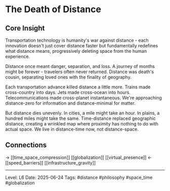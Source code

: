 # The Death of Distance

## Core Insight
Transportation technology is humanity's war against distance - each innovation doesn't just cover distance faster but fundamentally redefines what distance means, progressively deleting space from the human experience.

Distance once meant danger, separation, and loss. A journey of months might be forever - travelers often never returned. Distance was death's cousin, separating loved ones with the finality of geography.

Each transportation advance killed distance a little more. Trains made cross-country into days. Jets made cross-ocean into hours. Telecommunications made cross-planet instantaneous. We're approaching distance-zero for information and distance-minimal for matter.

But distance dies unevenly. In cities, a mile might take an hour. In plains, a hundred miles might take the same. Time-distance replaced geographic distance, creating a wrinkled map where proximity has nothing to do with actual space. We live in distance-time now, not distance-space.

## Connections
→ [[time_space_compression]] [[globalization]] [[virtual_presence]]
← [[speed_barriers]] [[infrastructure_gravity]]

---
Level: L6
Date: 2025-06-24
Tags: #distance #philosophy #space_time #globalization
